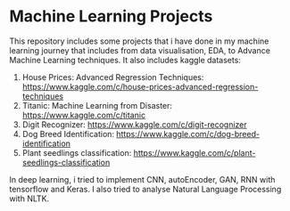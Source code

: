 # Machine Learning Projects
This repository includes some projects that i have done in my machine learning journey that includes from data visualisation, EDA, to 
Advance Machine Learning techniques. It also includes kaggle datasets:

1) House Prices: Advanced Regression Techniques: https://www.kaggle.com/c/house-prices-advanced-regression-techniques
2) Titanic: Machine Learning from Disaster: https://www.kaggle.com/c/titanic
3) Digit Recognizer: https://www.kaggle.com/c/digit-recognizer
4) Dog Breed Identification: https://www.kaggle.com/c/dog-breed-identification
5) Plant seedlings classification: https://www.kaggle.com/c/plant-seedlings-classification

In deep learning, i tried to implement CNN, autoEncoder, GAN, RNN with tensorflow and Keras.
I also tried to analyse Natural Language Processing with NLTK.

